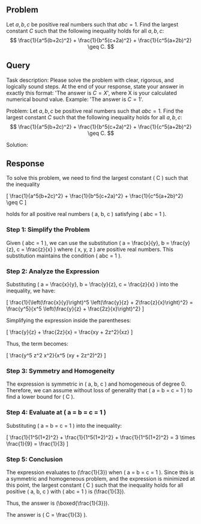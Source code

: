 ## Problem

Let $a, b, c$ be positive real numbers such that $abc = 1$. Find the largest constant $C$ such that the following inequality holds for all $a, b, c$:
$$
\frac{1}{a^5(b+2c)^2} + \frac{1}{b^5(c+2a)^2} + \frac{1}{c^5(a+2b)^2} \geq C.
$$

## Query

Task description: Please solve the problem with clear, rigorous, and logically sound steps. At the end of your response, state your answer in exactly this format: 'The answer is $C=X$', where X is your calculated numerical bound value. Example: 'The answer is $C=1$'.

Problem: Let $a, b, c$ be positive real numbers such that $abc = 1$. Find the largest constant $C$ such that the following inequality holds for all $a, b, c$:
$$
\frac{1}{a^5(b+2c)^2} + \frac{1}{b^5(c+2a)^2} + \frac{1}{c^5(a+2b)^2} \geq C.
$$

Solution:

## Response

To solve this problem, we need to find the largest constant \( C \) such that the inequality

\[
\frac{1}{a^5(b+2c)^2} + \frac{1}{b^5(c+2a)^2} + \frac{1}{c^5(a+2b)^2} \geq C
\]

holds for all positive real numbers \( a, b, c \) satisfying \( abc = 1 \).

### Step 1: Simplify the Problem

Given \( abc = 1 \), we can use the substitution \( a = \frac{x}{y}, b = \frac{y}{z}, c = \frac{z}{x} \) where \( x, y, z \) are positive real numbers. This substitution maintains the condition \( abc = 1 \).

### Step 2: Analyze the Expression

Substituting \( a = \frac{x}{y}, b = \frac{y}{z}, c = \frac{z}{x} \) into the inequality, we have:

\[
\frac{1}{\left(\frac{x}{y}\right)^5 \left(\frac{y}{z} + 2\frac{z}{x}\right)^2} = \frac{y^5}{x^5 \left(\frac{y}{z} + \frac{2z}{x}\right)^2}
\]

Simplifying the expression inside the parentheses:

\[
\frac{y}{z} + \frac{2z}{x} = \frac{xy + 2z^2}{xz}
\]

Thus, the term becomes:

\[
\frac{y^5 z^2 x^2}{x^5 (xy + 2z^2)^2}
\]

### Step 3: Symmetry and Homogeneity

The expression is symmetric in \( a, b, c \) and homogeneous of degree 0. Therefore, we can assume without loss of generality that \( a = b = c = 1 \) to find a lower bound for \( C \).

### Step 4: Evaluate at \( a = b = c = 1 \)

Substituting \( a = b = c = 1 \) into the inequality:

\[
\frac{1}{1^5(1+2)^2} + \frac{1}{1^5(1+2)^2} + \frac{1}{1^5(1+2)^2} = 3 \times \frac{1}{9} = \frac{1}{3}
\]

### Step 5: Conclusion

The expression evaluates to \(\frac{1}{3}\) when \( a = b = c = 1 \). Since this is a symmetric and homogeneous problem, and the expression is minimized at this point, the largest constant \( C \) such that the inequality holds for all positive \( a, b, c \) with \( abc = 1 \) is \(\frac{1}{3}\).

Thus, the answer is \(\boxed{\frac{1}{3}}\).

The answer is \( C = \frac{1}{3} \).